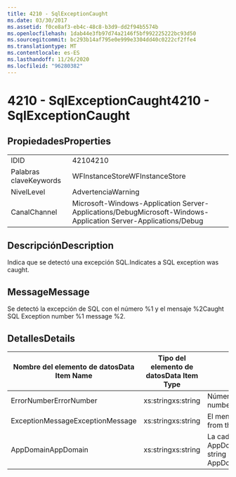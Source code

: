 ```yaml
---
title: 4210 - SqlExceptionCaught
ms.date: 03/30/2017
ms.assetid: f0ce8af3-eb4c-48c8-b3d9-dd2f94b5574b
ms.openlocfilehash: 1dab44e3fb97d74a2146f5bf992225222bc93d50
ms.sourcegitcommit: bc293b14af795e0e999e3304dd40c0222cf2ffe4
ms.translationtype: MT
ms.contentlocale: es-ES
ms.lasthandoff: 11/26/2020
ms.locfileid: "96280382"
---
```

# <a name="4210---sqlexceptioncaught"></a><span data-ttu-id="c0f33-102">4210 - SqlExceptionCaught</span><span class="sxs-lookup"><span data-stu-id="c0f33-102">4210 - SqlExceptionCaught</span></span>

## <a name="properties"></a><span data-ttu-id="c0f33-103">Propiedades</span><span class="sxs-lookup"><span data-stu-id="c0f33-103">Properties</span></span>  
  
|||  
|-|-|  
|<span data-ttu-id="c0f33-104">ID</span><span class="sxs-lookup"><span data-stu-id="c0f33-104">ID</span></span>|<span data-ttu-id="c0f33-105">4210</span><span class="sxs-lookup"><span data-stu-id="c0f33-105">4210</span></span>|  
|<span data-ttu-id="c0f33-106">Palabras clave</span><span class="sxs-lookup"><span data-stu-id="c0f33-106">Keywords</span></span>|<span data-ttu-id="c0f33-107">WFInstanceStore</span><span class="sxs-lookup"><span data-stu-id="c0f33-107">WFInstanceStore</span></span>|  
|<span data-ttu-id="c0f33-108">Nivel</span><span class="sxs-lookup"><span data-stu-id="c0f33-108">Level</span></span>|<span data-ttu-id="c0f33-109">Advertencia</span><span class="sxs-lookup"><span data-stu-id="c0f33-109">Warning</span></span>|  
|<span data-ttu-id="c0f33-110">Canal</span><span class="sxs-lookup"><span data-stu-id="c0f33-110">Channel</span></span>|<span data-ttu-id="c0f33-111">Microsoft-Windows-Application Server-Applications/Debug</span><span class="sxs-lookup"><span data-stu-id="c0f33-111">Microsoft-Windows-Application Server-Applications/Debug</span></span>|  
  
## <a name="description"></a><span data-ttu-id="c0f33-112">Descripción</span><span class="sxs-lookup"><span data-stu-id="c0f33-112">Description</span></span>  

 <span data-ttu-id="c0f33-113">Indica que se detectó una excepción SQL.</span><span class="sxs-lookup"><span data-stu-id="c0f33-113">Indicates a SQL exception was caught.</span></span>  
  
## <a name="message"></a><span data-ttu-id="c0f33-114">Message</span><span class="sxs-lookup"><span data-stu-id="c0f33-114">Message</span></span>  

 <span data-ttu-id="c0f33-115">Se detectó la excepción de SQL con el número %1 y el mensaje %2</span><span class="sxs-lookup"><span data-stu-id="c0f33-115">Caught SQL Exception number %1 message %2.</span></span>  
  
## <a name="details"></a><span data-ttu-id="c0f33-116">Detalles</span><span class="sxs-lookup"><span data-stu-id="c0f33-116">Details</span></span>  
  
|<span data-ttu-id="c0f33-117">Nombre del elemento de datos</span><span class="sxs-lookup"><span data-stu-id="c0f33-117">Data Item Name</span></span>|<span data-ttu-id="c0f33-118">Tipo del elemento de datos</span><span class="sxs-lookup"><span data-stu-id="c0f33-118">Data Item Type</span></span>|<span data-ttu-id="c0f33-119">Descripción</span><span class="sxs-lookup"><span data-stu-id="c0f33-119">Description</span></span>|  
|--------------------|--------------------|-----------------|  
|<span data-ttu-id="c0f33-120">ErrorNumber</span><span class="sxs-lookup"><span data-stu-id="c0f33-120">ErrorNumber</span></span>|<span data-ttu-id="c0f33-121">xs:string</span><span class="sxs-lookup"><span data-stu-id="c0f33-121">xs:string</span></span>|<span data-ttu-id="c0f33-122">Número del error de SQL.</span><span class="sxs-lookup"><span data-stu-id="c0f33-122">The SQL error number.</span></span>|  
|<span data-ttu-id="c0f33-123">ExceptionMessage</span><span class="sxs-lookup"><span data-stu-id="c0f33-123">ExceptionMessage</span></span>|<span data-ttu-id="c0f33-124">xs:string</span><span class="sxs-lookup"><span data-stu-id="c0f33-124">xs:string</span></span>|<span data-ttu-id="c0f33-125">El mensaje de la excepción SQL.</span><span class="sxs-lookup"><span data-stu-id="c0f33-125">The message from the SQL exception.</span></span>|  
|<span data-ttu-id="c0f33-126">AppDomain</span><span class="sxs-lookup"><span data-stu-id="c0f33-126">AppDomain</span></span>|<span data-ttu-id="c0f33-127">xs:string</span><span class="sxs-lookup"><span data-stu-id="c0f33-127">xs:string</span></span>|<span data-ttu-id="c0f33-128">La cadena devuelta por AppDomain.CurrentDomain.FriendlyName.</span><span class="sxs-lookup"><span data-stu-id="c0f33-128">The string returned by AppDomain.CurrentDomain.FriendlyName.</span></span>|
